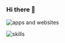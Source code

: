 ### Hi there 👋
![apps and websites](https://user-images.githubusercontent.com/83348134/177630061-5345be74-6482-4ddf-a0bc-8b2f971e934d.png)

![skills](https://user-images.githubusercontent.com/83348134/177630541-e3a71461-72f2-4c68-99e0-fee52506052b.png)
